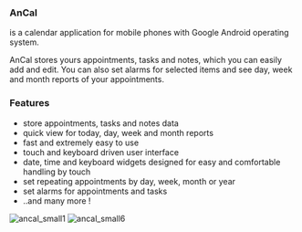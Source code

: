 ### AnCal
is a calendar application for mobile phones with Google Android operating system.

AnCal stores yours appointments, tasks and notes, which you can easily add and edit. You can also set alarms for selected items and see day, week and month reports of your appointments.

### Features

* store appointments, tasks and notes data
* quick view for today, day, week and month reports
* fast and extremely easy to use
* touch and keyboard driven user interface
* date, time and keyboard widgets designed for easy and comfortable handling by touch
* set repeating appointments by day, week, month or year
* set alarms for appointments and tasks
* ..and many more !

![ancal_small1](https://user-images.githubusercontent.com/3949132/176729912-bbcfb22c-911c-484c-bbf7-c76bd5271ce8.png)
![ancal_small6](https://user-images.githubusercontent.com/3949132/176729924-4acd79a2-ce81-48f3-8222-5e266440496b.png)
